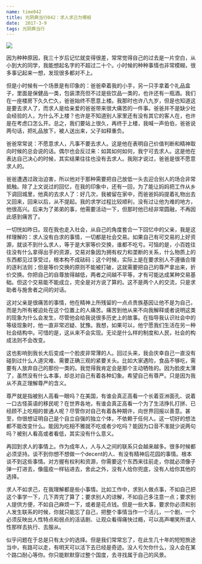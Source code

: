 ```yaml
---
name: time042
title: 光阴典当行042：求人求己为哪般
date:  2017-3-9
tags: 光阴典当行
---
```

<!-- more -->
![](/cnblog/uploads/time042.jpg)

因为种种原因，我三十岁后记忆就变得很差，常常觉得自己的过去是一片空白，从小到大的同学，我能想起名字的不超过二十个。小时候的种种事情也非常模糊，很多事记起来一想，发现很多都对不上。

但是小时候有一个场景是有印象的：爸爸牵着我的小手，另一只手拿着个礼品盒子，里面是保健品一类，包装漂亮但不过是些饮品一类的，也许还有一瓶酒。我们在一座楼房下久久伫久，爸爸始终不愿意上楼。我那时也许八九岁，但是也知道这是要去求人了，而求人是给亲爱的爸爸带来很大痛苦的一件事。爸爸并不是缺少社会经验的人，为什么不上楼？也许是不知道别人家里还有没有其它的客人在，也许是在考虑口怎么开。总之，我们要站上很久，再终于上楼，我喊一声伯伯，爸爸说两句话，把礼品放下，被人送出来，父子如释重负。

爸爸常常说：不愿意求人，凡事不要去求人。这是他在表明自己价值判断和精神取向时候的总会说的话。偶尔也会反过来：如其如何如何，我宁可去求人。这是他在表达自己决心的时候，其实结果往往也没有去求人。我刚才说过，爸爸是很不愿意求人的。

爸爸遭遇过政治迫害，所以他对于那种需要把自己放低一头去迎合别人的场合非常抵触。除了上文说过的回忆，在我的印象中，还有一回，为了能让妈妈把工作从乡下调回城里，他真的去求人了：好几次，我被留在家中，而爸爸妈妈提着礼物出去又回来，回来以后，从不提起。我的求学过程比较顺利，没有过让他为难的地方，他很高兴。后来为了弟弟的事，他需要活动一下，但那时他已经非常圆融，不再因此感到痛苦了。

一切恍如昨日。现在我也走入社会，从自己的角度套合一下回忆中的父亲，我是这样理解的：求人没有白求的事情，一切都是社会交易。如果自己有可交易的上好资源，就谈不到什么求人，等于是大家等价交换，谁都不吃亏。可恼的是，小百姓往往没有什么拿得出手的资源，交易对象因为拥有权力和垄断的关系，什么物质上的东西都见过享受过，根本构不成砝码；这个时候，实际上是在要求别人不遵循合理的逐利法则；但是等价交换的原则不能被打破，这就需要把自己的尊严拿出来，折价交换。你把自己的自尊放得越低，两者之间越不平等，才有可能达成某种交易基础。但这个交易能不能成立，完全是对方说了算的。这不是两个人的交流，只是求助者与施舍者之间的对话。

这对父亲是很痛苦的事情，他在精神上所残留的一点点贵族基因让他不是为自己，而是为所有被迫处在这个位置上的人痛苦。痛苦到他从来不向我解释或者说明这类的现象为什么会发生，尽管他会给我说很多历史上的故事。在指导我认识社会中的等级现象时，他一直非常迟疑、犹豫。我想，如果可以，他宁愿我们生活在另一种社会结构中。可惜的是，这从来不会实现。无论是什么样的制度和人民，社会的构成法则不会改变。

这也影响到我长大后变成一个脸皮非常薄的人。回过头来，我会庆幸自己一直没有碰到过什么人道灾难、需要正确三观的紧要关头。比如大家遇险，食品不够吃，需要有人放弃自己的那份一类的。我觉得我肯定会是那个主动牺牲的。因为脸皮太薄了，虽然没有什么本事，却总对自己有着各种幻象。希望自己有尊严。只是因为我从不真正理解尊严的含义。

尊严就是指被别人高看一眼吗？在美国，有谁会真正高看一个长着亚洲面孔、说着一口古怪英语的移民呢？在世界各地，有谁会真正高看一个为了生活挣扎打拼、已经顾不上吃相的普通人呢？尽管你对自己有着各种期许，向世界回报以善意。甚至，你很想证明自己是个自立自强的独立个体，不依赖于任何人。这一切好的想法都不能改变什么。能因为吃相不雅就不吃或者少吃吗？能因为口音不准就少说两句吗？被别人看高或者看低，其实没有什么意义。

再回到求人的事情上。作为成年人，人与人之间的联系只会越来越多。很多时候都必须坚持。谈不到你想不想做一个decent的人、有没有精神后花园的事情。根本谈不到这些事情。对方握有权利和资源，你需要这个东西来往前走，你就必须像子弹一打进去，像瘟疫一样钻进去，舍此之外，没有人给你兜底，没有人给你其他的选择。

求人不如求己，在我理解都是些小事情。比如工作中，求别人做点事，不如自己把这个事学一下，几下弄完了算了；要求别人的谅解，不如自己多注意一点；要求别人提供方便，不如自己麻烦一下，或者是花点钱。但是一些大事，要求你必须和别人发生联系的时候，你就只能忘了自己，把整个事情当作一个活儿，一个剧，一个必须反映出人性特点和弱点的活话剧、让观众看得痛快过瘾，可以高声嘲笑所谓人性那样去执行、去服从。

似乎问题在于总是只有太少的选择。但是我们常常忘了，在此生几十年的短短旅途当中，有路可以走，有明天可以活下去已经是奇迹。没人亏欠你什么，没人会在某个路口耐心等你。你只能默默穿过整个国度，去寻找属于自己的风景。